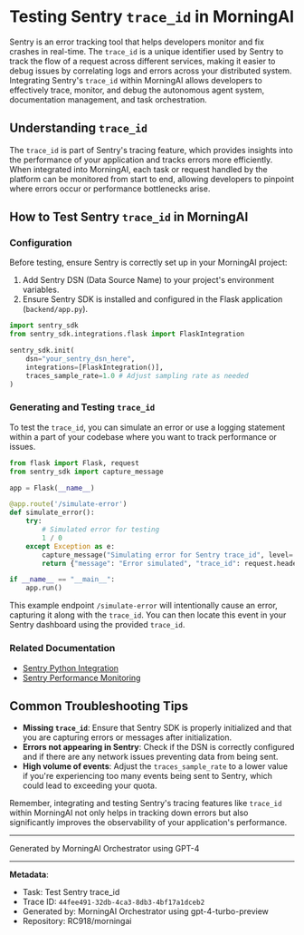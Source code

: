 # Testing Sentry `trace_id` in MorningAI

Sentry is an error tracking tool that helps developers monitor and fix crashes in real-time. The `trace_id` is a unique identifier used by Sentry to track the flow of a request across different services, making it easier to debug issues by correlating logs and errors across your distributed system. Integrating Sentry's `trace_id` within MorningAI allows developers to effectively trace, monitor, and debug the autonomous agent system, documentation management, and task orchestration.

## Understanding `trace_id`

The `trace_id` is part of Sentry's tracing feature, which provides insights into the performance of your application and tracks errors more efficiently. When integrated into MorningAI, each task or request handled by the platform can be monitored from start to end, allowing developers to pinpoint where errors occur or performance bottlenecks arise.

## How to Test Sentry `trace_id` in MorningAI

### Configuration

Before testing, ensure Sentry is correctly set up in your MorningAI project:
1. Add Sentry DSN (Data Source Name) to your project's environment variables.
2. Ensure Sentry SDK is installed and configured in the Flask application (`backend/app.py`).

```python
import sentry_sdk
from sentry_sdk.integrations.flask import FlaskIntegration

sentry_sdk.init(
    dsn="your_sentry_dsn_here",
    integrations=[FlaskIntegration()],
    traces_sample_rate=1.0 # Adjust sampling rate as needed
)
```

### Generating and Testing `trace_id`

To test the `trace_id`, you can simulate an error or use a logging statement within a part of your codebase where you want to track performance or issues.

```python
from flask import Flask, request
from sentry_sdk import capture_message

app = Flask(__name__)

@app.route('/simulate-error')
def simulate_error():
    try:
        # Simulated error for testing
        1 / 0
    except Exception as e:
        capture_message("Simulating error for Sentry trace_id", level='error')
        return {"message": "Error simulated", "trace_id": request.headers.get('sentry-trace')}

if __name__ == "__main__":
    app.run()
```

This example endpoint `/simulate-error` will intentionally cause an error, capturing it along with the `trace_id`. You can then locate this event in your Sentry dashboard using the provided `trace_id`.

### Related Documentation

- [Sentry Python Integration](https://docs.sentry.io/platforms/python/)
- [Sentry Performance Monitoring](https://docs.sentry.io/product/performance/)

## Common Troubleshooting Tips

- **Missing `trace_id`**: Ensure that Sentry SDK is properly initialized and that you are capturing errors or messages after initialization.
- **Errors not appearing in Sentry**: Check if the DSN is correctly configured and if there are any network issues preventing data from being sent.
- **High volume of events**: Adjust the `traces_sample_rate` to a lower value if you're experiencing too many events being sent to Sentry, which could lead to exceeding your quota.

Remember, integrating and testing Sentry's tracing features like `trace_id` within MorningAI not only helps in tracking down errors but also significantly improves the observability of your application's performance.

---
Generated by MorningAI Orchestrator using GPT-4

---

**Metadata**:
- Task: Test Sentry trace_id
- Trace ID: `44fee491-32db-4ca3-8db3-4bf17a1dceb2`
- Generated by: MorningAI Orchestrator using gpt-4-turbo-preview
- Repository: RC918/morningai
